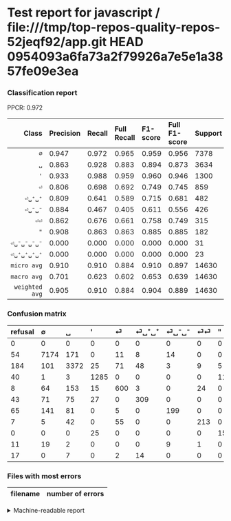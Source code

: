 # Test report for javascript / file:///tmp/top-repos-quality-repos-52jeqf92/app.git HEAD 0954093a6fa73a2f79926a7e5e1a3857fe09e3ea

### Classification report

PPCR: 0.972

| Class | Precision | Recall | Full Recall | F1-score | Full F1-score | Support | Full Support | PPCR |
|------:|:----------|:-------|:------------|:---------|:---------|:--------|:-------------|:-----|
| `∅` | 0.947| 0.972| 0.965| 0.959| 0.956| 7378| 7432| 0.993 |
| `␣` | 0.863| 0.928| 0.883| 0.894| 0.873| 3634| 3818| 0.952 |
| `'` | 0.933| 0.988| 0.959| 0.960| 0.946| 1300| 1340| 0.970 |
| `⏎` | 0.806| 0.698| 0.692| 0.749| 0.745| 859| 867| 0.991 |
| `⏎␣⁺␣⁺` | 0.809| 0.641| 0.589| 0.715| 0.681| 482| 525| 0.918 |
| `⏎␣⁻␣⁻` | 0.884| 0.467| 0.405| 0.611| 0.556| 426| 491| 0.868 |
| `⏎⏎` | 0.862| 0.676| 0.661| 0.758| 0.749| 315| 322| 0.978 |
| `"` | 0.908| 0.863| 0.863| 0.885| 0.885| 182| 182| 1.000 |
| `⏎␣⁻␣⁻␣⁻␣⁻` | 0.000| 0.000| 0.000| 0.000| 0.000| 31| 42| 0.738 |
| `⏎␣⁺␣⁺␣⁺␣⁺` | 0.000| 0.000| 0.000| 0.000| 0.000| 23| 40| 0.575 |
| `micro avg` | 0.910| 0.910| 0.884| 0.910| 0.897| 14630| 15059| 0.972 |
| `macro avg` | 0.701| 0.623| 0.602| 0.653| 0.639| 14630| 15059| 0.972 |
| `weighted avg` | 0.905| 0.910| 0.884| 0.904| 0.889| 14630| 15059| 0.972 |

### Confusion matrix

|refusal|  ∅| ␣| '| ⏎| ⏎␣⁺␣⁺| ⏎␣⁻␣⁻| ⏎⏎| "| ⏎␣⁻␣⁻␣⁻␣⁻| ⏎␣⁺␣⁺␣⁺␣⁺| 
|:---|:---|:---|:---|:---|:---|:---|:---|:---|:---|:---|
|0 |0 |0 |0 |0 |0 |0 |0 |0 |0 |0 |
|54 |7174 |171 |0 |11 |8 |14 |0 |0 |0 |0 |
|184 |101 |3372 |25 |71 |48 |3 |9 |5 |0 |0 |
|40 |1 |3 |1285 |0 |0 |0 |0 |11 |0 |0 |
|8 |64 |153 |15 |600 |3 |0 |24 |0 |0 |0 |
|43 |71 |75 |27 |0 |309 |0 |0 |0 |0 |0 |
|65 |141 |81 |0 |5 |0 |199 |0 |0 |0 |0 |
|7 |5 |42 |0 |55 |0 |0 |213 |0 |0 |0 |
|0 |0 |0 |25 |0 |0 |0 |0 |157 |0 |0 |
|11 |19 |2 |0 |0 |0 |9 |1 |0 |0 |0 |
|17 |0 |7 |0 |2 |14 |0 |0 |0 |0 |0 |

### Files with most errors

| filename | number of errors|
|:----:|:-----|

<details>
    <summary>Machine-readable report</summary>
```json
{
  "cl_report": {"\"": {"f1-score": 0.8845070422535212, "precision": 0.9075144508670521, "recall": 0.8626373626373627, "support": 182}, "\u0027": {"f1-score": 0.9600298841987299, "precision": 0.9331880900508351, "recall": 0.9884615384615385, "support": 1300}, "macro avg": {"f1-score": 0.6531690764729257, "precision": 0.7013072248341108, "recall": 0.6234244345492146, "support": 14630}, "micro avg": {"f1-score": 0.9097060833902939, "precision": 0.9097060833902939, "recall": 0.9097060833902939, "support": 14630}, "weighted avg": {"f1-score": 0.9039925777954635, "precision": 0.9045146512715841, "recall": 0.9097060833902939, "support": 14630}, "\u2205": {"f1-score": 0.959475725558379, "precision": 0.9469376979936642, "recall": 0.9723502304147466, "support": 7378}, "\u23ce": {"f1-score": 0.7485963817841548, "precision": 0.8064516129032258, "recall": 0.6984866123399301, "support": 859}, "\u23ce\u23ce": {"f1-score": 0.7580071174377224, "precision": 0.8623481781376519, "recall": 0.6761904761904762, "support": 315}, "\u23ce\u2423\u207a\u2423\u207a": {"f1-score": 0.7152777777777779, "precision": 0.8089005235602095, "recall": 0.6410788381742739, "support": 482}, "\u23ce\u2423\u207a\u2423\u207a\u2423\u207a\u2423\u207a": {"f1-score": 0.0, "precision": 0.0, "recall": 0.0, "support": 23}, "\u23ce\u2423\u207b\u2423\u207b": {"f1-score": 0.6113671274961598, "precision": 0.8844444444444445, "recall": 0.4671361502347418, "support": 426}, "\u23ce\u2423\u207b\u2423\u207b\u2423\u207b\u2423\u207b": {"f1-score": 0.0, "precision": 0.0, "recall": 0.0, "support": 31}, "\u2423": {"f1-score": 0.8944297082228115, "precision": 0.8632872503840245, "recall": 0.9279031370390755, "support": 3634}},
  "cl_report_full": {"\"": {"f1-score": 0.8845070422535212, "precision": 0.9075144508670521, "recall": 0.8626373626373627, "support": 182}, "\u0027": {"f1-score": 0.9458962090541038, "precision": 0.9331880900508351, "recall": 0.9589552238805971, "support": 1340}, "macro avg": {"f1-score": 0.6390343361256097, "precision": 0.7013072248341108, "recall": 0.6017461703020317, "support": 15059}, "micro avg": {"f1-score": 0.8965610158644617, "precision": 0.9097060833902939, "recall": 0.8837904243309649, "support": 15059}, "weighted avg": {"f1-score": 0.8888215458052097, "precision": 0.9021260391141372, "recall": 0.8837904243309649, "support": 15059}, "\u2205": {"f1-score": 0.9560234541577826, "precision": 0.9469376979936642, "recall": 0.9652852529601722, "support": 7432}, "\u23ce": {"f1-score": 0.7448789571694598, "precision": 0.8064516129032258, "recall": 0.6920415224913494, "support": 867}, "\u23ce\u23ce": {"f1-score": 0.7486818980667839, "precision": 0.8623481781376519, "recall": 0.6614906832298136, "support": 322}, "\u23ce\u2423\u207a\u2423\u207a": {"f1-score": 0.681367144432194, "precision": 0.8089005235602095, "recall": 0.5885714285714285, "support": 525}, "\u23ce\u2423\u207a\u2423\u207a\u2423\u207a\u2423\u207a": {"f1-score": 0.0, "precision": 0.0, "recall": 0.0, "support": 40}, "\u23ce\u2423\u207b\u2423\u207b": {"f1-score": 0.5558659217877095, "precision": 0.8844444444444445, "recall": 0.40529531568228105, "support": 491}, "\u23ce\u2423\u207b\u2423\u207b\u2423\u207b\u2423\u207b": {"f1-score": 0.0, "precision": 0.0, "recall": 0.0, "support": 42}, "\u2423": {"f1-score": 0.8731227343345417, "precision": 0.8632872503840245, "recall": 0.8831849135673128, "support": 3818}},
  "ppcr": 0.9715120525931337
}
```
</details>
